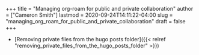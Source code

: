 +++
title = "Managing org-roam for public and private collaboration"
author = ["Cameron Smith"]
lastmod = 2020-09-24T14:11:22-04:00
slug = "managing_org_roam_for_public_and_private_collaboration"
draft = false
+++

-   [Removing private files from the hugo posts folder]({{< relref "removing_private_files_from_the_hugo_posts_folder" >}})
